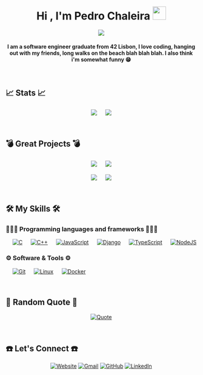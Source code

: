 
<h1 align="center">Hi , I'm Pedro Chaleira <img src="https://media.giphy.com/media/hvRJCLFzcasrR4ia7z/giphy.gif" width="35"></h1>
<p align="center">
	<a href="#"><img src="https://readme-typing-svg.herokuapp.com?lines=Computer+Science+Student;Always%20learning%20new%20things&center=true&width=500&height=50"></a>
</p>
<h4 align="center">I am a software engineer graduate from 42 Lisbon, I love coding, hanging out with my friends, long walks on the beach blah blah blah. I also think i'm somewhat funny 😁</h4>
<br/>

## 📈 Stats 📈
<p align="center">
 	<a href="#"><img align="middle" src="https://github-readme-stats.vercel.app/api?username=Chaleira&show_icons=true&count_private=true&theme=great-gatsby" /></a>
	&emsp;
	<a href="#"><img align="middle" src="https://github-readme-stats.vercel.app/api/top-langs/?username=Chaleira&layout=compact&langs_count=8&theme=great-gatsby" /></a>
</p>
<br/>

## 💣 Great Projects 💣
<p align="center">
	<a href="https://github.com/Chaleira/42_Transcendence"><img align="middle" src="https://github-readme-stats.vercel.app/api/pin/?username=Chaleira&repo=42_Transcendence&theme=great-gatsby" /></a>
  	&emsp;
  	<a href="https://github.com/Chaleira/42_IRC"><img align="middle" src="https://github-readme-stats.vercel.app/api/pin/?username=Chaleira&repo=42_IRC&theme=great-gatsby" /></a>
</p>
<p align="center">
	<a href="https://github.com/Chaleira/42_Minishell"><img align="middle" src="https://github-readme-stats.vercel.app/api/pin/?username=Chaleira&repo=42_Minishell&theme=great-gatsby" /></a>
  	&emsp;
  	<a href="https://github.com/Chaleira/42_Cub3D"><img align="middle" src="https://github-readme-stats.vercel.app/api/pin/?username=Chaleira&repo=42_Cub3D&theme=great-gatsby" /></a>
</p>
<br/>

## 🛠️ My Skills 🛠️

### 👨🏼‍💻 Programming languages and frameworks 👨🏼‍💻
<p align="left">
	&emsp;
	<a href="#"><img alt="C" src="https://img.shields.io/badge/C%20-%232370ED.svg?logo=c&logoColor=white"></a>
	&emsp;
	<a href="#"><img alt="C++" src="https://img.shields.io/badge/C++%20-%2300599C.svg?logo=c%2B%2B&logoColor=white"></a>
	&emsp;
	<a href="#"><img alt="JavaScript" src="https://img.shields.io/badge/JavaScript%20-%23F7DF1E.svg?logo=javascript&logoColor=black"></a>
	&emsp;
	<a href="#"><img alt="Django" src="https://img.shields.io/badge/Django-django?logo=Django&logoColor=white&labelColor=green&color=green"></a>
	&emsp;
	<a href="#"><img alt="TypeScript" src="https://img.shields.io/badge/TypeScript-3178C6?logo=typescript&logoColor=fff"></a>
	&emsp;
	<a href="#"><img alt="NodeJS" src="https://img.shields.io/badge/Node.js-6DA55F?logo=node.js&logoColor=white"></a>
</p>

 ### ⚙️ Software & Tools ⚙️
 
<p>
	&emsp;
	<a href="#"><img alt="Git" src="https://img.shields.io/badge/Git%20-%23F05033.svg?logo=git&logoColor=white"></a>
	&emsp;
	<a href="#"><img alt="Linux" src="https://img.shields.io/badge/Linux-FCC624?style=flat&logo=linux&logoColor=black"></a>
	&emsp;
	<a href="#"><img alt="Docker" src="https://img.shields.io/badge/Docker-2496ED?logo=docker&logoColor=fff"></a>
</p>
<br/>

## 📜 Random Quote 📜
<p align="center">
  <a href="#"><img alt="Quote" src="https://quotes-github-readme.vercel.app/api?type=horizontal&theme=great-gatsby"></a>
</p>
<br/>

## ☎️ Let's Connect ☎️
<p align="center">
  <a href="https://chaleira.github.io/Portfolio/"><img src="https://img.icons8.com/bubbles/50/000000/web.png" alt="Website"/></a>
	<a href="mailto:pedromchaleira@gmail.com"><img src="https://img.icons8.com/bubbles/50/000000/gmail.png" alt="Gmail"/></a>
	<a href="https://github.com/Chaleira"><img src="https://img.icons8.com/bubbles/50/000000/github.png" alt="GitHub"/></a>
	<a href="https://www.linkedin.com/in/pedro-chaleira-3a124919a/"><img src="https://img.icons8.com/bubbles/50/000000/linkedin.png" alt="LinkedIn"/></a>
	
</p>
